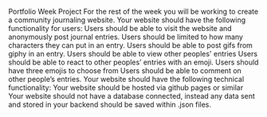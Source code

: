 Portfolio Week Project
For the rest of the week you will be working to create a community journaling website.
Your website should have the following functionality for users:
Users should be able to visit the website and anonymously post journal entries.
Users should be limited to how many characters they can put in an entry.
Users should be able to post gifs from giphy in an entry.
Users should be able to view other peoples' entries
Users should be able to react to other peoples’ entries with an emoji.
Users should have three emojis to choose from
Users should be able to comment on other people’s entries.
Your website should have the following technical functionality:
Your website should be hosted via github pages or similar
Your website should not have a database connected, instead any data sent and stored in your backend should be saved within .json files.